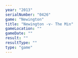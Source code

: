 ```yaml
---
year: "2013"
serialNumber: "0426" 
game: "Newington"
title: "Newington -v- The Min"
gameLocation: ""
gameDate: ""
result: ""
resultType: ""
type: "game"
---
```

